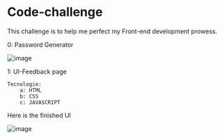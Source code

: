 # Code-challenge
This challenge is to help me perfect my Front-end development prowess.


0: Password Generator
    
![image](https://github.com/ngarikev/Code-challenge/assets/122980206/fcc075fb-0501-4396-85ef-32ff02a4c09a)


1: UI-Feedback page

    Tecnologie:
        a: HTML
        b: CSS
        c: JAVASCRIPT
Here is the finished UI 

![image](https://github.com/ngarikev/Code-challenge/assets/122980206/84f17d04-f9c5-4286-8041-dec4b26827c3)

